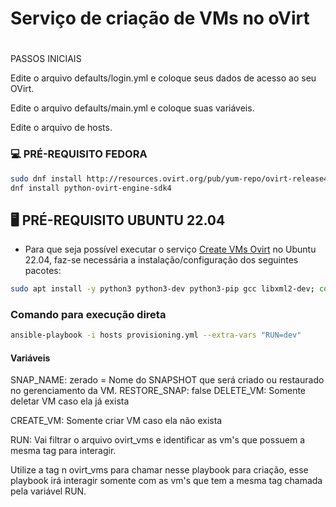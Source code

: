 # Serviço de criação de VMs no oVirt
#

#
PASSOS INICIAIS

Edite o arquivo defaults/login.yml e coloque seus dados de acesso ao seu OVirt.

Edite o arquivo defaults/main.yml e coloque suas variáveis.

Edite o arquivo de hosts. 


### :computer: PRÉ-REQUISITO FEDORA

```bash
sudo dnf install http://resources.ovirt.org/pub/yum-repo/ovirt-release44.rpm
dnf install python-ovirt-engine-sdk4
```

## :desktop_computer: PRÉ-REQUISITO UBUNTU 22.04

- Para que seja possível executar o serviço [Create VMs Ovirt](https://git.cbm.sc.gov.br/cpd/playbooks/-/tree/master/services%2Fcreate-vms-ovirt) no Ubuntu 22.04, faz-se necessária a instalação/configuração dos seguintes pacotes:

```bash
sudo apt install -y python3 python3-dev python3-pip gcc libxml2-dev; cd /home/$USER && pip install ovirt-engine-sdk-python
```

### Comando para execução direta

```bash
ansible-playbook -i hosts provisioning.yml --extra-vars "RUN=dev"
```

#### Variáveis

SNAP_NAME: zerado = Nome do SNAPSHOT que será criado ou restaurado no gerenciamento da VM.
RESTORE_SNAP: false
DELETE_VM: Somente deletar VM caso ela já exista

CREATE_VM: Somente criar VM caso ela não exista

RUN: Vai filtrar o arquivo ovirt_vms e identificar as vm's que possuem a mesma tag para interagir.

Utilize a tag n ovirt_vms para chamar nesse playbook para criação, esse playbook irá interagir somente com as vm's que tem a mesma tag chamada pela variável RUN.
